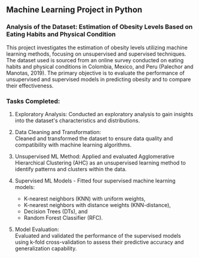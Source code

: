 ## Machine Learning Project in Python
### Analysis of the Dataset: Estimation of Obesity Levels Based on Eating Habits and Physical Condition
This project investigates the estimation of obesity levels utilizing machine learning methods, focusing on unsupervised and supervised techniques. 
The dataset used is sourced from an online survey conducted on eating habits and physical conditions in Colombia, Mexico, and Peru (Palechor and Manotas, 2019). 
The primary objective is to evaluate the performance of unsupervised and supervised models in predicting obesity and to compare their effectiveness.

### Tasks Completed:
1. Exploratory Analysis:
Conducted an exploratory analysis to gain insights into the dataset's characteristics and distributions.

3. Data Cleaning and Transformation:  
Cleaned and transformed the dataset to ensure data quality and compatibility with machine learning algorithms.

4. Unsupervised ML Method:
Applied and evaluated Agglomerative Hierarchical Clustering (AHC) as an unsupervised learning method to identify patterns and clusters within the data.

6. Supervised ML Models - Fitted four supervised machine learning models:
     - K-nearest neighbors (KNN) with uniform weights,
     - K-nearest neighbors with distance weights (KNN-distance),
     - Decision Trees (DTs), and
     - Random Forest Classifier (RFC).

7. Model Evaluation:  
Evaluated and validated the performance of the supervised models using k-fold cross-validation to assess their predictive accuracy and generalization capability.
